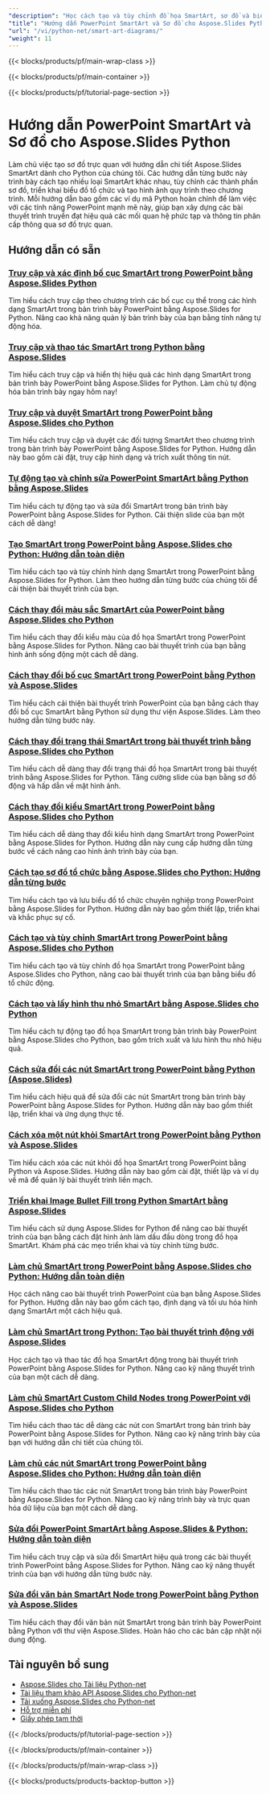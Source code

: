 ```yaml
---
"description": "Học cách tạo và tùy chỉnh đồ họa SmartArt, sơ đồ và biểu đồ tổ chức trong PowerPoint bằng Aspose.Slides cho Python."
"title": "Hướng dẫn PowerPoint SmartArt và Sơ đồ cho Aspose.Slides Python"
"url": "/vi/python-net/smart-art-diagrams/"
"weight": 11
---
```


{{< blocks/products/pf/main-wrap-class >}}

{{< blocks/products/pf/main-container >}}

{{< blocks/products/pf/tutorial-page-section >}}
# Hướng dẫn PowerPoint SmartArt và Sơ đồ cho Aspose.Slides Python

Làm chủ việc tạo sơ đồ trực quan với hướng dẫn chi tiết Aspose.Slides SmartArt dành cho Python của chúng tôi. Các hướng dẫn từng bước này trình bày cách tạo nhiều loại SmartArt khác nhau, tùy chỉnh các thành phần sơ đồ, triển khai biểu đồ tổ chức và tạo hình ảnh quy trình theo chương trình. Mỗi hướng dẫn bao gồm các ví dụ mã Python hoàn chỉnh để làm việc với các tính năng PowerPoint mạnh mẽ này, giúp bạn xây dựng các bài thuyết trình truyền đạt hiệu quả các mối quan hệ phức tạp và thông tin phân cấp thông qua sơ đồ trực quan.

## Hướng dẫn có sẵn

### [Truy cập và xác định bố cục SmartArt trong PowerPoint bằng Aspose.Slides Python](./access-smartart-layouts-aspose-slides-python/)
Tìm hiểu cách truy cập theo chương trình các bố cục cụ thể trong các hình dạng SmartArt trong bản trình bày PowerPoint bằng Aspose.Slides for Python. Nâng cao khả năng quản lý bản trình bày của bạn bằng tính năng tự động hóa.

### [Truy cập và thao tác SmartArt trong Python bằng Aspose.Slides](./mastering-aspose-slides-python-smartart-shapes/)
Tìm hiểu cách truy cập và hiển thị hiệu quả các hình dạng SmartArt trong bản trình bày PowerPoint bằng Aspose.Slides for Python. Làm chủ tự động hóa bản trình bày ngay hôm nay!

### [Truy cập và duyệt SmartArt trong PowerPoint bằng Aspose.Slides cho Python](./access-traverse-smartart-aspose-slides-python/)
Tìm hiểu cách truy cập và duyệt các đối tượng SmartArt theo chương trình trong bản trình bày PowerPoint bằng Aspose.Slides for Python. Hướng dẫn này bao gồm cài đặt, truy cập hình dạng và trích xuất thông tin nút.

### [Tự động tạo và chỉnh sửa PowerPoint SmartArt bằng Python bằng Aspose.Slides](./automate-powerpoint-smartart-python/)
Tìm hiểu cách tự động tạo và sửa đổi SmartArt trong bản trình bày PowerPoint bằng Aspose.Slides for Python. Cải thiện slide của bạn một cách dễ dàng!

### [Tạo SmartArt trong PowerPoint bằng Aspose.Slides cho Python: Hướng dẫn toàn diện](./create-smartart-powerpoint-aspose-slides-python/)
Tìm hiểu cách tạo và tùy chỉnh hình dạng SmartArt trong PowerPoint bằng Aspose.Slides for Python. Làm theo hướng dẫn từng bước của chúng tôi để cải thiện bài thuyết trình của bạn.

### [Cách thay đổi màu sắc SmartArt của PowerPoint bằng Aspose.Slides cho Python](./optimize-ppt-smartart-colors-aspose-slides/)
Tìm hiểu cách thay đổi kiểu màu của đồ họa SmartArt trong PowerPoint bằng Aspose.Slides for Python. Nâng cao bài thuyết trình của bạn bằng hình ảnh sống động một cách dễ dàng.

### [Cách thay đổi bố cục SmartArt trong PowerPoint bằng Python và Aspose.Slides](./change-smartart-layouts-powerpoint-python-aspose-slides/)
Tìm hiểu cách cải thiện bài thuyết trình PowerPoint của bạn bằng cách thay đổi bố cục SmartArt bằng Python sử dụng thư viện Aspose.Slides. Làm theo hướng dẫn từng bước này.

### [Cách thay đổi trạng thái SmartArt trong bài thuyết trình bằng Aspose.Slides cho Python](./change-smartart-state-aspose-slides-python/)
Tìm hiểu cách dễ dàng thay đổi trạng thái đồ họa SmartArt trong bài thuyết trình bằng Aspose.Slides for Python. Tăng cường slide của bạn bằng sơ đồ động và hấp dẫn về mặt hình ảnh.

### [Cách thay đổi kiểu SmartArt trong PowerPoint bằng Aspose.Slides cho Python](./change-smartart-style-aspose-slides-python/)
Tìm hiểu cách dễ dàng thay đổi kiểu hình dạng SmartArt trong PowerPoint bằng Aspose.Slides for Python. Hướng dẫn này cung cấp hướng dẫn từng bước về cách nâng cao hình ảnh trình bày của bạn.

### [Cách tạo sơ đồ tổ chức bằng Aspose.Slides cho Python: Hướng dẫn từng bước](./create-organization-chart-aspose-slides-python/)
Tìm hiểu cách tạo và lưu biểu đồ tổ chức chuyên nghiệp trong PowerPoint bằng Aspose.Slides for Python. Hướng dẫn này bao gồm thiết lập, triển khai và khắc phục sự cố.

### [Cách tạo và tùy chỉnh SmartArt trong PowerPoint bằng Aspose.Slides cho Python](./create-custom-smartart-powerpoint-aspose-slides/)
Tìm hiểu cách tạo và tùy chỉnh đồ họa SmartArt trong PowerPoint bằng Aspose.Slides cho Python, nâng cao bài thuyết trình của bạn bằng biểu đồ tổ chức động.

### [Cách tạo và lấy hình thu nhỏ SmartArt bằng Aspose.Slides cho Python](./aspose-slides-python-smartart-thumbnails/)
Tìm hiểu cách tự động tạo đồ họa SmartArt trong bản trình bày PowerPoint bằng Aspose.Slides cho Python, bao gồm trích xuất và lưu hình thu nhỏ hiệu quả.

### [Cách sửa đổi các nút SmartArt trong PowerPoint bằng Python (Aspose.Slides)](./modify-smartart-nodes-powerpoint-python/)
Tìm hiểu cách hiệu quả để sửa đổi các nút SmartArt trong bản trình bày PowerPoint bằng Aspose.Slides for Python. Hướng dẫn này bao gồm thiết lập, triển khai và ứng dụng thực tế.

### [Cách xóa một nút khỏi SmartArt trong PowerPoint bằng Python và Aspose.Slides](./remove-node-smartart-powerpoint-python-aspose/)
Tìm hiểu cách xóa các nút khỏi đồ họa SmartArt trong PowerPoint bằng Python và Aspose.Slides. Hướng dẫn này bao gồm cài đặt, thiết lập và ví dụ về mã để quản lý bài thuyết trình liền mạch.

### [Triển khai Image Bullet Fill trong Python SmartArt bằng Aspose.Slides](./image-bullet-fill-python-smartart-aspose-slides/)
Tìm hiểu cách sử dụng Aspose.Slides for Python để nâng cao bài thuyết trình của bạn bằng cách đặt hình ảnh làm dấu đầu dòng trong đồ họa SmartArt. Khám phá các mẹo triển khai và tùy chỉnh từng bước.

### [Làm chủ SmartArt trong PowerPoint bằng Aspose.Slides cho Python: Hướng dẫn toàn diện](./aspose-slides-python-smartart-presentation-guide/)
Học cách nâng cao bài thuyết trình PowerPoint của bạn bằng Aspose.Slides for Python. Hướng dẫn này bao gồm cách tạo, định dạng và tối ưu hóa hình dạng SmartArt một cách hiệu quả.

### [Làm chủ SmartArt trong Python: Tạo bài thuyết trình động với Aspose.Slides](./master-smartart-python-aspose-slides/)
Học cách tạo và thao tác đồ họa SmartArt động trong bài thuyết trình PowerPoint bằng Aspose.Slides for Python. Nâng cao kỹ năng thuyết trình của bạn một cách dễ dàng.

### [Làm chủ SmartArt Custom Child Nodes trong PowerPoint với Aspose.Slides cho Python](./master-custom-child-nodes-smartart-aspose-slides-python/)
Tìm hiểu cách thao tác dễ dàng các nút con SmartArt trong bản trình bày PowerPoint bằng Aspose.Slides for Python. Nâng cao kỹ năng trình bày của bạn với hướng dẫn chi tiết của chúng tôi.

### [Làm chủ các nút SmartArt trong PowerPoint bằng Aspose.Slides cho Python: Hướng dẫn toàn diện](./mastering-smartart-nodes-aspose-slides-python/)
Tìm hiểu cách thao tác các nút SmartArt trong bản trình bày PowerPoint bằng Aspose.Slides for Python. Nâng cao kỹ năng trình bày và trực quan hóa dữ liệu của bạn một cách dễ dàng.

### [Sửa đổi PowerPoint SmartArt bằng Aspose.Slides & Python: Hướng dẫn toàn diện](./modify-ppt-smartart-aspose-slides-python/)
Tìm hiểu cách truy cập và sửa đổi SmartArt hiệu quả trong các bài thuyết trình PowerPoint bằng Aspose.Slides for Python. Nâng cao kỹ năng thuyết trình của bạn với hướng dẫn từng bước này.

### [Sửa đổi văn bản SmartArt Node trong PowerPoint bằng Python và Aspose.Slides](./change-smartart-node-text-ppt-aspose-python/)
Tìm hiểu cách thay đổi văn bản nút SmartArt trong bản trình bày PowerPoint bằng Python với thư viện Aspose.Slides. Hoàn hảo cho các bản cập nhật nội dung động.

## Tài nguyên bổ sung

- [Aspose.Slides cho Tài liệu Python-net](https://docs.aspose.com/slides/python-net/)
- [Tài liệu tham khảo API Aspose.Slides cho Python-net](https://reference.aspose.com/slides/python-net/)
- [Tải xuống Aspose.Slides cho Python-net](https://releases.aspose.com/slides/python-net/)
- [Hỗ trợ miễn phí](https://forum.aspose.com/)
- [Giấy phép tạm thời](https://purchase.aspose.com/temporary-license/)

{{< /blocks/products/pf/tutorial-page-section >}}

{{< /blocks/products/pf/main-container >}}

{{< /blocks/products/pf/main-wrap-class >}}

{{< blocks/products/products-backtop-button >}}